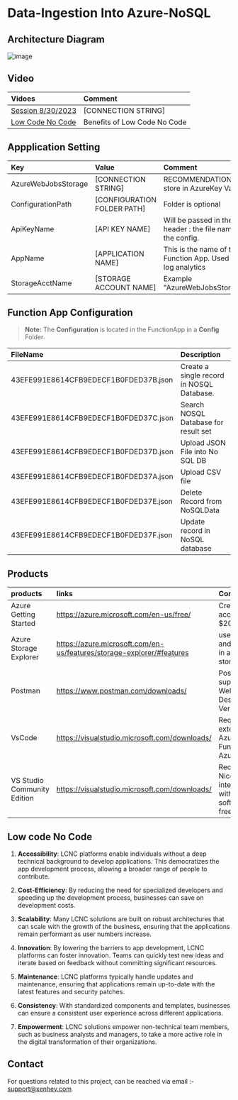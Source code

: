 # Data-Ingestion Into Azure-NoSQL

## Architecture Diagram 
![image](https://github.com/oigbokwe73/Data-Ingestion-IntoAzure-NoSQL/assets/15838780/ca75d3de-9b95-4a53-8780-d366f2cbb3e7)

## Video
|Vidoes|Comment|
|:----|:----|
|[Session 8/30/2023](https://pbsdatastore.blob.core.windows.net/training/TrainingInfo/video1348817669.mp4?sp=r&st=2023-08-31T16:01:30Z&se=2024-09-01T00:01:30Z&spr=https&sv=2022-11-02&sr=b&sig=Axnb6zIJOLHi4L%2F0BOZt0Qc7lmj0T0Xv8y%2FXb6j8yok%3D)|[CONNECTION STRING]| Low Code No Code Meetup Session|
|[Low Code No Code](https://www.xenhey.com/api/GetFiling/614000248898)| Benefits of Low Code No Code|






## Appplication Setting 

|Key|Value | Comment|
|:----|:----|:----|
|AzureWebJobsStorage|[CONNECTION STRING]|RECOMMENDATION :  store in AzureKey Vault.|
|ConfigurationPath| [CONFIGURATION FOLDER PATH] |Folder is optional
|ApiKeyName|[API KEY NAME]|Will be passed in the header  :  the file name of the config.
|AppName| [APPLICATION NAME]| This is the name of the Function App. Used in log analytics|
|StorageAcctName|[STORAGE ACCOUNT NAME]|Example  "AzureWebJobsStorage"|

## Function App  Configuration 

> **Note:** The **Configuration** is located in the  FunctionApp  in a **Config** Folder.

|FileName|Description|
|:----|:----|
|43EFE991E8614CFB9EDECF1B0FDED37B.json| Create a single record in  NOSQL Database.|
|43EFE991E8614CFB9EDECF1B0FDED37C.json| Search NOSQL Database for result set|
|43EFE991E8614CFB9EDECF1B0FDED37D.json| Upload JSON File into No SQL DB|
|43EFE991E8614CFB9EDECF1B0FDED37A.json| Upload CSV file|
|43EFE991E8614CFB9EDECF1B0FDED37E.json| Delete Record from NoSQLData|
|43EFE991E8614CFB9EDECF1B0FDED37F.json| Update record in NoSQL database|


  
## Products

|products|links|Comments|
|:----|:----|:----|
|Azure Getting Started |https://azure.microsoft.com/en-us/free/| Create free account + $200 in Credit|
|Azure Storage Explorer|https://azure.microsoft.com/en-us/features/storage-explorer/#features|useful view and query data in azure table storage|
|Postman|https://www.postman.com/downloads/|Postman supports the Web or Desktop Version|
|VsCode| https://visualstudio.microsoft.com/downloads/ |  Required extensions. Azure Functions, Azure Account
|VS Studio Community Edition |https://visualstudio.microsoft.com/downloads/| Recommended. Nice intergration with Azure. software is free.

## Low code No Code
1. **Accessibility**: LCNC platforms enable individuals without a deep technical background to develop applications. This democratizes the app development process, allowing a broader range of people to contribute.

2. **Cost-Efficiency**: By reducing the need for specialized developers and speeding up the development process, businesses can save on development costs.

3. **Scalability**: Many LCNC solutions are built on robust architectures that can scale with the growth of the business, ensuring that the applications remain performant as user numbers increase.

4. **Innovation**: By lowering the barriers to app development, LCNC platforms can foster innovation. Teams can quickly test new ideas and iterate based on feedback without committing significant resources.

5. **Maintenance**: LCNC platforms typically handle updates and maintenance, ensuring that applications remain up-to-date with the latest features and security patches.

6. **Consistency**: With standardized components and templates, businesses can ensure a consistent user experience across different applications.

10. **Empowerment**: LCNC solutions empower non-technical team members, such as business analysts and managers, to take a more active role in the digital transformation of their organizations.

## Contact
  
For questions related to this project, can be reached via email :- support@xenhey.com
